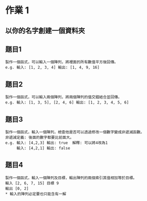 # 作業 1
## 以你的名字創建一個資料夾
## 題目1
    製作一個函式，可以輸入一個陣列，將裡面的所有數值平方後回傳。
    e.g. 輸入: [1, 2, 3, 4] 輸出: [1, 4, 9, 16]
## 題目2
    製作一個函式，可以輸入兩個陣列，將兩個陣列的值交錯結合並回傳。
    e.g. 輸入: [1, 3, 5], [2, 4, 6] 輸出: [1, 2, 3, 4, 5, 6]

## 題目3
    製作一個函式，輸入一個陣列，檢查他是否可以透過修改一個數字變成非遞減函數。
    非遞減定義: 後面的數字都要比前面大。
    e.g. 輸入: [4,2,3] 輸出: true  解釋: 可以將4改為1
         輸入: [4,2,1] 輸出: false

## 題目4
    製作一個函式，輸入一個陣列及目標，輸出陣列的兩個索引其值相加等於目標。
    輸入 [2, 6, 7, 15] 目標 9
    輸出 [0, 2]
    * 輸入的陣列必定要也只能含有一解
